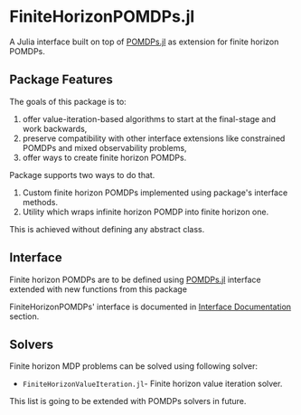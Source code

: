 # FiniteHorizonPOMDPs.jl
A Julia interface built on top of [POMDPs.jl](https://github.com/JuliaPOMDP/POMDPs.jl) as extension for finite horizon POMDPs.


## Package Features
The goals of this package is to:
1. offer value-iteration-based algorithms to start at the final-stage and work backwards,
2. preserve compatibility with other interface extensions like constrained POMDPs and mixed observability problems,
3. offer ways to create finite horizon POMDPs.

Package supports two ways to do that.
1. Custom finite horizon POMDPs implemented using package's interface methods.
2. Utility which wraps infinite horizon POMDP into finite horizon one.

This is achieved without defining any abstract class.

## Interface
Finite horizon POMDPs are to be defined using [POMDPs.jl](https://github.com/JuliaPOMDP/POMDPs.jl) interface extended with new functions from this package

FiniteHorizonPOMDPs' interface is documented in [Interface Documentation](@ref) section.


## Solvers
Finite horizon MDP problems can be solved using following solver:
- `FiniteHorizonValueIteration.jl`- Finite horizon value iteration solver.

This list is going to be extended with POMDPs solvers in future.
